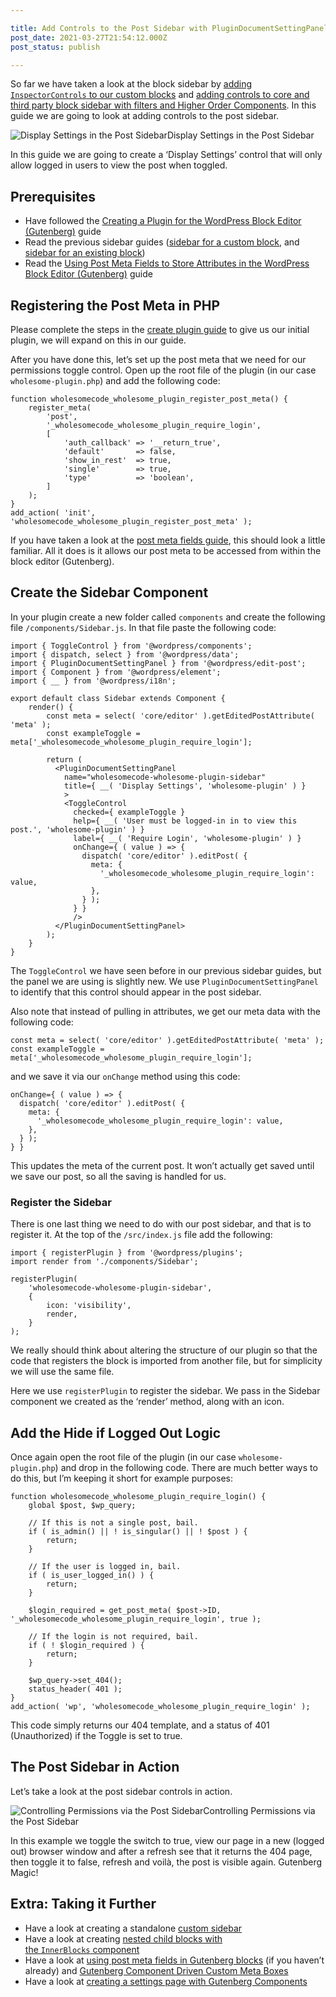 ```yaml
---

title: Add Controls to the Post Sidebar with PluginDocumentSettingPanel
post_date: 2021-03-27T21:54:12.000Z
post_status: publish

---
```


So far we have taken a look at the block sidebar by [adding `InspectorControls` to our custom blocks](https://wholesomecode.ltd/guides/sidebar-control-wordpress-block-inspectorcontrols/) and [adding controls to core and third party block sidebar with filters and Higher Order Components](https://wholesomecode.ltd/guides/block-sidebar-filters-higher-order-components/). In this guide we are going to look at adding controls to the post sidebar.

![Display Settings in the Post Sidebar](https://cdn.hashnode.com/res/hashnode/image/upload/v1639989599363/YJl7HoTdm.png)Display Settings in the Post Sidebar

In this guide we are going to create a ‘Display Settings’ control that will only allow logged in users to view the post when toggled.

Prerequisites
------------------

*   Have followed the [Creating a Plugin for the WordPress Block Editor (Gutenberg)](https://wholesomecode.ltd/guides/creating-plugin-wordpress-gutenberg/) guide
*   Read the previous sidebar guides ([sidebar for a custom block](https://wholesomecode.ltd/guides/sidebar-control-wordpress-block-inspectorcontrols/), and [sidebar for an existing block](https://wholesomecode.ltd/guides/block-sidebar-filters-higher-order-components/))
*   Read the [Using Post Meta Fields to Store Attributes in the WordPress Block Editor (Gutenberg)](https://wholesomecode.ltd/guides/post-meta-fields-store-attributes-wordpress-gutenberg/) guide

Registering the Post Meta in PHP
-------------------------------------

Please complete the steps in the [create plugin guide](https://wholesomecode.ltd/guides/creating-plugin-wordpress-gutenberg/) to give us our initial plugin, we will expand on this in our guide.

After you have done this, let’s set up the post meta that we need for our permissions toggle control. Open up the root file of the plugin (in our case `wholesome-plugin.php`) and add the following code:

```
function wholesomecode_wholesome_plugin_register_post_meta() {
	register_meta(
		'post',
		'_wholesomecode_wholesome_plugin_require_login',
		[
			'auth_callback' => '__return_true',
			'default'       => false,
			'show_in_rest'  => true,
			'single'        => true,
			'type'          => 'boolean',
		]
	);
}
add_action( 'init', 'wholesomecode_wholesome_plugin_register_post_meta' );
```

If you have taken a look at the [post meta fields guide](https://wholesomecode.ltd/guides/post-meta-fields-store-attributes-wordpress-gutenberg/), this should look a little familiar. All it does is it allows our post meta to be accessed from within the block editor (Gutenberg).

Create the Sidebar Component
---------------------------------

In your plugin create a new folder called `components` and create the following file `/components/Sidebar.js`. In that file paste the following code:

```
import { ToggleControl } from '@wordpress/components';
import { dispatch, select } from '@wordpress/data';
import { PluginDocumentSettingPanel } from '@wordpress/edit-post';
import { Component } from '@wordpress/element';
import { __ } from '@wordpress/i18n';

export default class Sidebar extends Component { 
    render() {
        const meta = select( 'core/editor' ).getEditedPostAttribute( 'meta' );
        const exampleToggle = meta['_wholesomecode_wholesome_plugin_require_login'];

        return (
          <PluginDocumentSettingPanel
            name="wholesomecode-wholesome-plugin-sidebar"
            title={ __( 'Display Settings', 'wholesome-plugin' ) }
            >
            <ToggleControl
              checked={ exampleToggle }
              help={ __( 'User must be logged-in in to view this post.', 'wholesome-plugin' ) }
              label={ __( 'Require Login', 'wholesome-plugin' ) }
              onChange={ ( value ) => {
                dispatch( 'core/editor' ).editPost( {
                  meta: {
                    '_wholesomecode_wholesome_plugin_require_login': value,
                  },
                } );
              } }
              />
          </PluginDocumentSettingPanel>
        );
    }
}
```

The `ToggleControl` we have seen before in our previous sidebar guides, but the panel we are using is slightly new. We use `PluginDocumentSettingPanel` to identify that this control should appear in the post sidebar.

Also note that instead of pulling in attributes, we get our meta data with the following code:

```
const meta = select( 'core/editor' ).getEditedPostAttribute( 'meta' );
const exampleToggle = meta['_wholesomecode_wholesome_plugin_require_login'];
```

and we save it via our `onChange` method using this code:

```
onChange={ ( value ) => {
  dispatch( 'core/editor' ).editPost( {
    meta: {
      '_wholesomecode_wholesome_plugin_require_login': value,
    },
  } );
} }
```

This updates the meta of the current post. It won’t actually get saved until we save our post, so all the saving is handled for us.

### Register the Sidebar

There is one last thing we need to do with our post sidebar, and that is to register it. At the top of the `/src/index.js` file add the following:

```
import { registerPlugin } from '@wordpress/plugins';
import render from './components/Sidebar';

registerPlugin(
	'wholesomecode-wholesome-plugin-sidebar',
	{
		icon: 'visibility',
		render,
	}
);
```

We really should think about altering the structure of our plugin so that the code that registers the block is imported from another file, but for simplicity we will use the same file.

Here we use `registerPlugin` to register the sidebar. We pass in the Sidebar component we created as the ‘render’ method, along with an icon.

Add the Hide if Logged Out Logic
-------------------------------------

Once again open the root file of the plugin (in our case `wholesome-plugin.php`) and drop in the following code. There are much better ways to do this, but I’m keeping it short for example purposes:

```
function wholesomecode_wholesome_plugin_require_login() {
	global $post, $wp_query;

	// If this is not a single post, bail.
	if ( is_admin() || ! is_singular() || ! $post ) {
		return;
	}

	// If the user is logged in, bail.
	if ( is_user_logged_in() ) {
		return;
	}

	$login_required = get_post_meta( $post->ID, '_wholesomecode_wholesome_plugin_require_login', true );

	// If the login is not required, bail.
	if ( ! $login_required ) {
		return;
	}

	$wp_query->set_404();
	status_header( 401 );
}
add_action( 'wp', 'wholesomecode_wholesome_plugin_require_login' );
```

This code simply returns our 404 template, and a status of 401 (Unauthorized) if the Toggle is set to true.

The Post Sidebar in Action
-------------------------------

Let’s take a look at the post sidebar controls in action.

![Controlling Permissions via the Post Sidebar](https://cdn.hashnode.com/res/hashnode/image/upload/v1639989605483/mgXfIMHLr.gif)Controlling Permissions via the Post Sidebar

In this example we toggle the switch to true, view our page in a new (logged out) browser window and after a refresh see that it returns the 404 page, then toggle it to false, refresh and voilà, the post is visible again. Gutenberg Magic!

Extra: Taking it Further
--------------------------

*   Have a look at creating a standalone [custom sidebar](https://wholesomecode.ltd/guides/custom-sidebar-pluginsidebar/)
*   Have a look at creating [nested child blocks with the `InnerBlocks` component](https://wholesomecode.ltd/guides/template-innerblocks-wordpress-gutenberg/)
*   Have a look at [using post meta fields in Gutenberg blocks](https://wholesomecode.ltd/guides/post-meta-fields-store-attributes-wordpress-gutenberg/) (if you haven’t already) and [Gutenberg Component Driven Custom Meta Boxes](https://wholesomecode.ltd/guides/custom-meta-boxes-wordpress-gutenberg/)
*   Have a look at [creating a settings page with Gutenberg Components](https://wholesomecode.ltd/guides/create-settings-page-wordpress-gutenberg-components/)